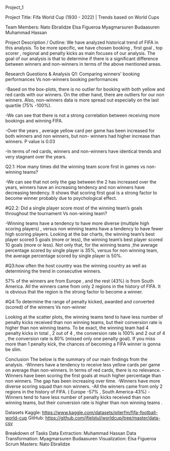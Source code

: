 Project_1

Project Title: Fifa World Cup (1930 - 2022) | Trends based on World Cups

Team Members:
Nato Ebralidze Elsa Figueroa Myagmarsuren Budaasuren Muhammad Hassan

Project Description / Outline:
We have analyzed historical trend of FIFA in this analysis. To be more specific, we have chosen booking , first goal , top scorer , regional and penalty kicks as main focuses of our analysis. The goal of our analysis is that to determine if there is a significant difference between winners and non-winners in terms of the above mentioned areas.

Research Questions & Analysis
Q1: Comparing winners' booking performances Vs non-winners booking performances

-Based on the box-plots, there is no outlier for booking with both yellow and red cards with our winners. On the other hand, there are outliers for our non winners. Also, non-winners data is more spread out especially on the last quartile (75% -100%).

-We can see that there is not a strong correlation between receiving more bookings and winning FIFA.

-Over the years , average yellow card per game has been increased for both winners and non winners, but non- winners had higher increase than winners. P value is 0.03

-In terms of red cards, winners and non-winners have identical trends and very stagnant over the years.

Q2.1: How many times did the winning team score first in games vs non-winning teams?

-We can see that not only the gap between the 2 has increased over the years, winners have an increasing tendency and non winners have decreasing tendency. It shows that scoring first goal is a strong factor to become winner probably due to psychological effect.

#Q2.2: Did a single player score most of the winning team’s goals throughout the tournament Vs non-wining team?

-Winning teams have a tendency to have more diverse (multiple high scoring players) , versus non winning teams have a tendency to have fewer high scoring players. Looking at the bar charts, the winning team’s best player scored 5 goals (more or less), the winning team’s best player scored 10 goals (more or less). Not only that, for the winning teams ,the average percentage scored by single player is 35%, versus for non winning team, the average percentage scored by single player is 50%.

#Q3:how often the host country was the winning country as well as determining the trend in consecutive winners.

57% of the winners are from Europe , and the rest (43%) is from South America. All the winners came from only 2 regions in the history of FIFA. It is obvious that the region is the strong factor to become a winner.

#Q4:To determine the range of penalty kicked, awarded and converted (scored) of the winners Vs non-winner

Looking at the scatter plots, the winning teams tend to have less number of penalty kicks received than non winning teams, but their conversion rate is higher than non winning teams. To be exact, the winning team had 4 penalty kicks in total , 2 out of 4 , the conversion rate is 100% and 2 out of 4 , the conversion rate is 80% (missed only one penalty goal). If you miss more than 1 penalty kick, the chances of becoming a FIFA winner is gonna be slim.

Conclusion
The below is the summary of our main findings from the analysis. -Winners have a tendency to receive less yellow cards per game on average than non-winners. In terms of red cards, there is no relevance. -Winners have been scoring the first goals at much higher percentage than non winners. The gap has been increasing over time. -Winners have more diverse scoring squad than non winners. -All the winners came from only 2 regions in the history of FIFA. ( Europe -57% , South America-43%) -Winners tend to have less number of penalty kicks received than non winning teams, but their conversion rate is higher than non winning teams .

Datasets
Kaggle: https://www.kaggle.com/datasets/piterfm/fifa-football-world-cup GitHub: https://github.com/jfjelstul/worldcup/tree/master/data-csv

Breakdown of Tasks
Data Extraction: Muhammad Hassan Data Transformation: Myagmarsuren Budaasuren Visualization: Elsa Figueroa Scrum Masters: Nato Ebralidze
